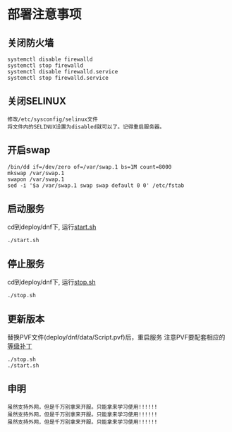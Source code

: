 # 部署注意事项

## 关闭防火墙

```shell
systemctl disable firewalld
systemctl stop firewalld
systemctl disable firewalld.service
systemctl stop firewalld.service
```

## 关闭SELINUX

```shell
修改/etc/sysconfig/selinux文件
将文件内的SELINUX设置为disabled就可以了。记得重启服务器。
```

## 开启swap

```shell
/bin/dd if=/dev/zero of=/var/swap.1 bs=1M count=8000
mkswap /var/swap.1
swapon /var/swap.1
sed -i '$a /var/swap.1 swap swap default 0 0' /etc/fstab
```

## 启动服务

cd到deploy/dnf下, 运行[start.sh](start.sh)

```shell
./start.sh
```

## 停止服务

cd到deploy/dnf下, 运行[stop.sh](stop.sh)

```shell
./stop.sh
```

## 更新版本

替换PVF文件(deploy/dnf/data/Script.pvf)后，重启服务
注意PVF要配套相应的[等级补丁](../../df_game_r)
```shell
./stop.sh 
./start.sh
```

## 申明

```shell
虽然支持外网，但是千万别拿来开服。只能拿来学习使用!!!!!!
虽然支持外网，但是千万别拿来开服。只能拿来学习使用!!!!!!
虽然支持外网，但是千万别拿来开服。只能拿来学习使用!!!!!!
```
